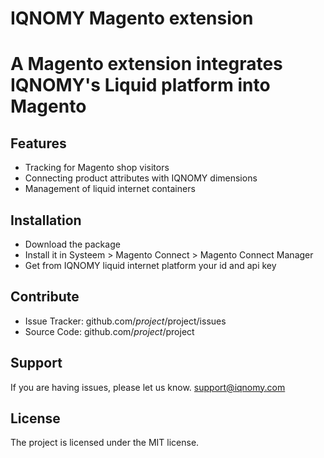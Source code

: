 # IQNOMY Magento extension

A Magento extension integrates IQNOMY's Liquid platform into Magento
========

Features
--------

- Tracking for Magento shop visitors
- Connecting product attributes with IQNOMY dimensions
- Management of liquid internet containers

Installation
------------

- Download the package
- Install it in Systeem > Magento Connect > Magento Connect Manager
- Get from IQNOMY liquid internet platform your id and api key

Contribute
----------

- Issue Tracker: github.com/$project/$project/issues
- Source Code: github.com/$project/$project

Support
-------

If you are having issues, please let us know.
support@iqnomy.com

License
-------

The project is licensed under the MIT license.
